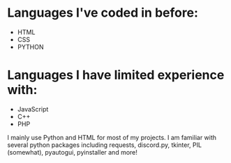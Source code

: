 <h1> Languages I've coded in before: </h1>
<ul>
  <li>HTML</li>
  <li>CSS</li>
  <li>PYTHON</li>
</ul>
<h1> Languages I have limited experience with: </h1>
<ul>
  <li>JavaScript</li>
  <li>C++</li>
  <li>PHP</li>
</ul>
<p>I mainly use Python and HTML for most of my projects. I am familiar with several python packages including requests, discord.py, tkinter, PIL (somewhat), pyautogui, pyinstaller and more!</p>



